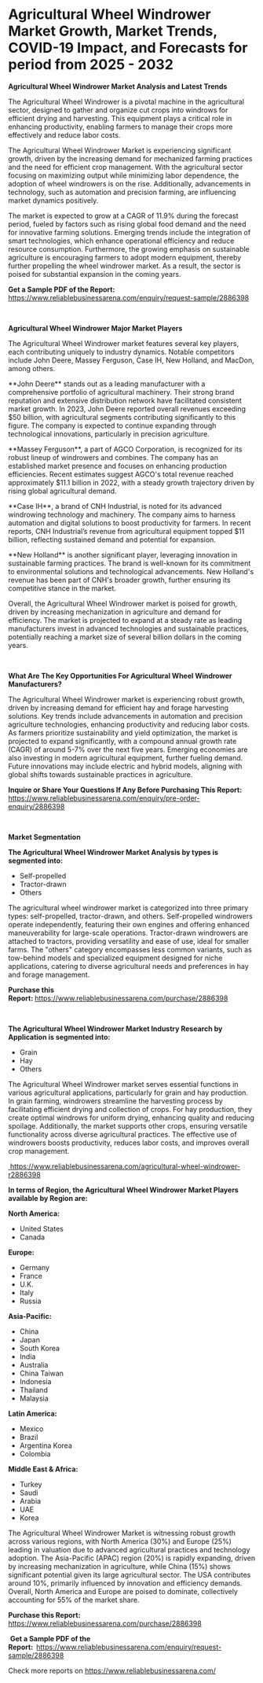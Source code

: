 <p><h1>Agricultural Wheel Windrower Market Growth, Market Trends, COVID-19 Impact, and Forecasts for period from 2025 - 2032</h1></p><p><strong>Agricultural Wheel Windrower Market Analysis and Latest Trends</strong></p>
<p><p>The Agricultural Wheel Windrower is a pivotal machine in the agricultural sector, designed to gather and organize cut crops into windrows for efficient drying and harvesting. This equipment plays a critical role in enhancing productivity, enabling farmers to manage their crops more effectively and reduce labor costs. </p><p>The Agricultural Wheel Windrower Market is experiencing significant growth, driven by the increasing demand for mechanized farming practices and the need for efficient crop management. With the agricultural sector focusing on maximizing output while minimizing labor dependence, the adoption of wheel windrowers is on the rise. Additionally, advancements in technology, such as automation and precision farming, are influencing market dynamics positively.</p><p>The market is expected to grow at a CAGR of 11.9% during the forecast period, fueled by factors such as rising global food demand and the need for innovative farming solutions. Emerging trends include the integration of smart technologies, which enhance operational efficiency and reduce resource consumption. Furthermore, the growing emphasis on sustainable agriculture is encouraging farmers to adopt modern equipment, thereby further propelling the wheel windrower market. As a result, the sector is poised for substantial expansion in the coming years.</p></p>
<p><strong>Get a Sample PDF of the Report:&nbsp;</strong> <a href="https://www.reliablebusinessarena.com/enquiry/request-sample/2886398?utm_campaign=1905&utm_medium=2&utm_source=Github&utm_content=ia&utm_term=13032025&utm_id=agricultural-wheel-windrower">https://www.reliablebusinessarena.com/enquiry/request-sample/2886398</a></p>
<p>&nbsp;</p>
<p><strong>Agricultural Wheel Windrower Major Market Players</strong></p>
<p><p>The Agricultural Wheel Windrower market features several key players, each contributing uniquely to industry dynamics. Notable competitors include John Deere, Massey Ferguson, Case IH, New Holland, and MacDon, among others.</p><p>**John Deere** stands out as a leading manufacturer with a comprehensive portfolio of agricultural machinery. Their strong brand reputation and extensive distribution network have facilitated consistent market growth. In 2023, John Deere reported overall revenues exceeding $50 billion, with agricultural segments contributing significantly to this figure. The company is expected to continue expanding through technological innovations, particularly in precision agriculture.</p><p>**Massey Ferguson**, a part of AGCO Corporation, is recognized for its robust lineup of windrowers and combines. The company has an established market presence and focuses on enhancing production efficiencies. Recent estimates suggest AGCO's total revenue reached approximately $11.1 billion in 2022, with a steady growth trajectory driven by rising global agricultural demand.</p><p>**Case IH**, a brand of CNH Industrial, is noted for its advanced windrowing technology and machinery. The company aims to harness automation and digital solutions to boost productivity for farmers. In recent reports, CNH Industrial’s revenue from agricultural equipment topped $11 billion, reflecting sustained demand and potential for expansion.</p><p>**New Holland** is another significant player, leveraging innovation in sustainable farming practices. The brand is well-known for its commitment to environmental solutions and technological advancements. New Holland's revenue has been part of CNH's broader growth, further ensuring its competitive stance in the market.</p><p>Overall, the Agricultural Wheel Windrower market is poised for growth, driven by increasing mechanization in agriculture and demand for efficiency. The market is projected to expand at a steady rate as leading manufacturers invest in advanced technologies and sustainable practices, potentially reaching a market size of several billion dollars in the coming years.</p></p>
<p>&nbsp;</p>
<p><strong>What Are The Key Opportunities For Agricultural Wheel Windrower Manufacturers?</strong></p>
<p><p>The Agricultural Wheel Windrower market is experiencing robust growth, driven by increasing demand for efficient hay and forage harvesting solutions. Key trends include advancements in automation and precision agriculture technologies, enhancing productivity and reducing labor costs. As farmers prioritize sustainability and yield optimization, the market is projected to expand significantly, with a compound annual growth rate (CAGR) of around 5-7% over the next five years. Emerging economies are also investing in modern agricultural equipment, further fueling demand. Future innovations may include electric and hybrid models, aligning with global shifts towards sustainable practices in agriculture.</p></p>
<p><strong>Inquire or Share Your Questions If Any Before Purchasing This Report:</strong> <a href="https://www.reliablebusinessarena.com/enquiry/pre-order-enquiry/2886398?utm_campaign=1905&utm_medium=2&utm_source=Github&utm_content=ia&utm_term=13032025&utm_id=agricultural-wheel-windrower">https://www.reliablebusinessarena.com/enquiry/pre-order-enquiry/2886398</a></p>
<p>&nbsp;</p>
<p><strong>Market Segmentation</strong></p>
<p><strong>The Agricultural Wheel Windrower Market Analysis by types is segmented into:</strong></p>
<p><ul><li>Self-propelled</li><li>Tractor-drawn</li><li>Others</li></ul></p>
<p><p>The agricultural wheel windrower market is categorized into three primary types: self-propelled, tractor-drawn, and others. Self-propelled windrowers operate independently, featuring their own engines and offering enhanced maneuverability for large-scale operations. Tractor-drawn windrowers are attached to tractors, providing versatility and ease of use, ideal for smaller farms. The "others" category encompasses less common variants, such as tow-behind models and specialized equipment designed for niche applications, catering to diverse agricultural needs and preferences in hay and forage management.</p></p>
<p><strong>Purchase this Report:&nbsp;</strong><a href="https://www.reliablebusinessarena.com/purchase/2886398?utm_campaign=1905&utm_medium=2&utm_source=Github&utm_content=ia&utm_term=13032025&utm_id=agricultural-wheel-windrower">https://www.reliablebusinessarena.com/purchase/2886398</a></p>
<p>&nbsp;</p>
<p><strong>The Agricultural Wheel Windrower Market Industry Research by Application is segmented into:</strong></p>
<p><ul><li>Grain</li><li>Hay</li><li>Others</li></ul></p>
<p><p>The Agricultural Wheel Windrower market serves essential functions in various agricultural applications, particularly for grain and hay production. In grain farming, windrowers streamline the harvesting process by facilitating efficient drying and collection of crops. For hay production, they create optimal windrows for uniform drying, enhancing quality and reducing spoilage. Additionally, the market supports other crops, ensuring versatile functionality across diverse agricultural practices. The effective use of windrowers boosts productivity, reduces labor costs, and improves overall crop management.</p></p>
<p><a href="https://www.reliablebusinessarena.com/agricultural-wheel-windrower-r2886398?utm_campaign=1905&utm_medium=2&utm_source=Github&utm_content=ia&utm_term=13032025&utm_id=agricultural-wheel-windrower">&nbsp;https://www.reliablebusinessarena.com/agricultural-wheel-windrower-r2886398</a></p>
<p><strong>In terms of Region, the Agricultural Wheel Windrower Market Players available by Region are:</strong></p>
<p>
    <p> <strong> North America: </strong>
        <ul>
            <li>United States</li>
            <li>Canada</li>
        </ul>
        </p> 
    <p> <strong> Europe: </strong>
        <ul>
            <li>Germany</li>
            <li>France</li>
            <li>U.K.</li>
            <li>Italy</li>
            <li>Russia</li>
        </ul>
        </p> 
    <p> <strong> Asia-Pacific: </strong>
        <ul>
            <li>China</li>
            <li>Japan</li>
            <li>South Korea</li>
            <li>India</li>
            <li>Australia</li>
            <li>China Taiwan</li>
            <li>Indonesia</li>
            <li>Thailand</li>
            <li>Malaysia</li>
        </ul>
        </p> 
    <p> <strong> Latin America: </strong>
        <ul>
            <li>Mexico</li>
            <li>Brazil</li>
            <li>Argentina Korea</li>
            <li>Colombia</li>
        </ul>
        </p> 
    <p> <strong> Middle East & Africa: </strong>
        <ul>
            <li>Turkey</li>
            <li>Saudi</li>
            <li>Arabia</li>
            <li>UAE</li>
            <li>Korea</li>
        </ul>
    </p>
    </p>
<p><p>The Agricultural Wheel Windrower Market is witnessing robust growth across various regions, with North America (30%) and Europe (25%) leading in valuation due to advanced agricultural practices and technology adoption. The Asia-Pacific (APAC) region (20%) is rapidly expanding, driven by increasing mechanization in agriculture, while China (15%) shows significant potential given its large agricultural sector. The USA contributes around 10%, primarily influenced by innovation and efficiency demands. Overall, North America and Europe are poised to dominate, collectively accounting for 55% of the market share.</p></p>
<p><strong>Purchase this Report: </strong><a href="https://www.reliablebusinessarena.com/purchase/2886398?utm_campaign=1905&utm_medium=2&utm_source=Github&utm_content=ia&utm_term=13032025&utm_id=agricultural-wheel-windrower">https://www.reliablebusinessarena.com/purchase/2886398</a></p>
<p>&nbsp;<strong>Get a Sample PDF of the Report:&nbsp;&nbsp;</strong><a href="https://www.reliablebusinessarena.com/enquiry/request-sample/2886398?utm_campaign=1905&utm_medium=2&utm_source=Github&utm_content=ia&utm_term=13032025&utm_id=agricultural-wheel-windrower">https://www.reliablebusinessarena.com/enquiry/request-sample/2886398</a></p>
<p><strong></strong></p>
<p>Check more reports on <a href="https://www.reliablebusinessarena.com/?utm_campaign=1905&utm_medium=2&utm_source=Github&utm_content=ia&utm_term=13032025&utm_id=agricultural-wheel-windrower">https://www.reliablebusinessarena.com/</a></p>
